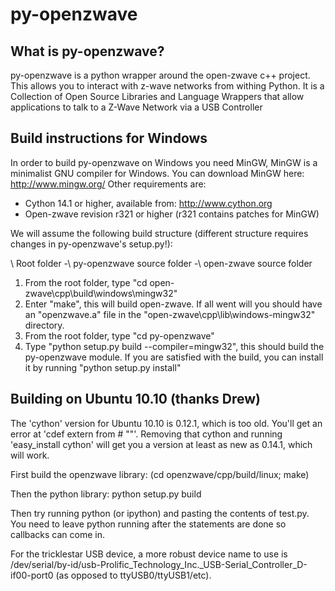 py-openzwave
============

What is py-openzwave?
---------------------
py-openzwave is a python wrapper around the open-zwave c++ project.
This allows you to interact with z-wave networks from withing Python.
It is a Collection of Open Source Libraries and Language Wrappers that allow applications to talk to a Z-Wave Network via a USB Controller

Build instructions for Windows
------------------------------
In order to build py-openzwave on Windows you need MinGW, MinGW is a minimalist GNU compiler for Windows.
You can download MinGW here: http://www.mingw.org/
Other requirements are:
- Cython 14.1 or higher, available from: http://www.cython.org
- Open-zwave revision r321 or higher (r321 contains patches for MinGW)

We will assume the following build structure (different structure requires changes in py-openzwave's setup.py!):

\ Root folder
-\ py-openzwave source folder
-\ open-zwave source folder

1) From the root folder, type "cd open-zwave\cpp\build\windows\mingw32"
2) Enter "make", this will build open-zwave. If all went will you should have an "openzwave.a" file in the "open-zwave\cpp\lib\windows-mingw32" directory.
3) From the root folder, type "cd py-openzwave"
4) Type "python setup.py build --compiler=mingw32", this should build the py-openzwave module. If you are satisfied with the build, you can install it by running "python setup.py install"

Building on Ubuntu 10.10 (thanks Drew)
--------------------------------------
The 'cython' version for Ubuntu 10.10 is 0.12.1, which is too
old. You'll get an error at 'cdef extern from # "<string>"'. Removing
that cython and running 'easy_install cython' will get you a version
at least as new as 0.14.1, which will work.

First build the openzwave library:
(cd openzwave/cpp/build/linux; make)

Then the python library:
python setup.py build

Then try running python (or ipython) and pasting the contents of
test.py. You need to leave python running after the statements are
done so callbacks can come in. 

For the tricklestar USB device, a more robust device name to use is 
/dev/serial/by-id/usb-Prolific_Technology_Inc._USB-Serial_Controller_D-if00-port0 
(as opposed to ttyUSB0/ttyUSB1/etc).
